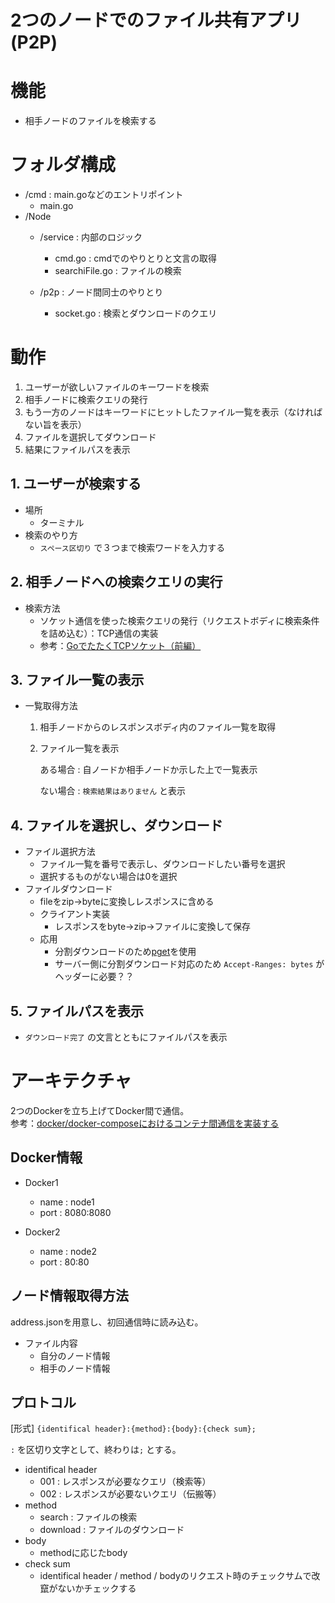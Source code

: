 # 2つのノードでのファイル共有アプリ(P2P)

# 機能
- 相手ノードのファイルを検索する

# フォルダ構成
- /cmd : main.goなどのエントリポイント
  - main.go
- /Node
  - /service : 内部のロジック
    - cmd.go : cmdでのやりとりと文言の取得
    - searchiFile.go : ファイルの検索

  - /p2p : ノード間同士のやりとり
    - socket.go : 検索とダウンロードのクエリ

# 動作
1. ユーザーが欲しいファイルのキーワードを検索
2. 相手ノードに検索クエリの発行
3. もう一方のノードはキーワードにヒットしたファイル一覧を表示（なければない旨を表示）
4. ファイルを選択してダウンロード
5. 結果にファイルパスを表示

## 1. ユーザーが検索する
- 場所
  - ターミナル
- 検索のやり方
  - `スペース区切り` で３つまで検索ワードを入力する

## 2. 相手ノードへの検索クエリの実行
- 検索方法
  - ソケット通信を使った検索クエリの発行（リクエストボディに検索条件を詰め込む）：TCP通信の実装
  - 参考：[GoでたたくTCPソケット（前編）](https://ascii.jp/elem/000/001/276/1276572/)

## 3. ファイル一覧の表示
- 一覧取得方法
  1. 相手ノードからのレスポンスボディ内のファイル一覧を取得
  2. ファイル一覧を表示

      ある場合 : 自ノードか相手ノードか示した上で一覧表示

      ない場合 : `検索結果はありません` と表示

## 4. ファイルを選択し、ダウンロード
- ファイル選択方法
  - ファイル一覧を番号で表示し、ダウンロードしたい番号を選択
  - 選択するものがない場合は0を選択
- ファイルダウンロード
    - fileをzip→byteに変換しレスポンスに含める
  - クライアント実装
    - レスポンスをbyte→zip→ファイルに変換して保存
  - 応用
    - 分割ダウンロードのため[pget](https://github.com/Code-Hex/pget)を使用
    - サーバー側に分割ダウンロード対応のため `Accept-Ranges: bytes` がヘッダーに必要？？

## 5. ファイルパスを表示
-  `ダウンロード完了` の文言とともにファイルパスを表示

# アーキテクチャ
2つのDockerを立ち上げてDocker間で通信。<br>
参考：[docker/docker-composeにおけるコンテナ間通信を実装する](https://dragon-taro.com/technology/post-556#outline__6)

## Docker情報

- Docker1
  - name : node1
  - port : 8080:8080

- Docker2
  - name : node2
  - port : 80:80

## ノード情報取得方法
address.jsonを用意し、初回通信時に読み込む。
- ファイル内容
  - 自分のノード情報
  - 相手のノード情報

## プロトコル
[形式]
`{identifical header}:{method}:{body}:{check sum};`

`:` を区切り文字として、終わりは`;` とする。

- identifical header
  - 001 : レスポンスが必要なクエリ（検索等）
  - 002 : レスポンスが必要ないクエリ（伝搬等）
- method
  - search : ファイルの検索
  - download : ファイルのダウンロード
- body
  - methodに応じたbody
- check sum
  - identifical header / method / bodyのリクエスト時のチェックサムで改竄がないかチェックする
